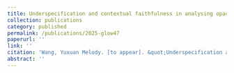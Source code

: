 ```yaml
---
title: Underspecification and contextual faithfulness in analysing opacity with OT and rule-based serialism
collection: publications
category: published
permalink: /publications/2025-glow47
paperurl: ''
link: ''
citation: 'Wang, Yuxuan Melody. [to appear]. &quot;Underspecification and contextual faithfulness in analysing opacity with OT and rule-based serialism.&quot; <i>Proceedings of GLOW 47</i>'
abstract: ''
---
```


